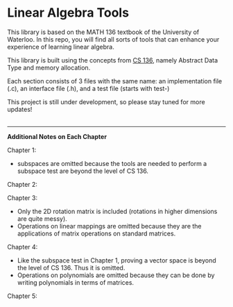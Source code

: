 # Linear Algebra Tools
This library is based on the MATH 136 textbook of the University of Waterloo. In this repo, you will find all sorts of tools that can enhance your experience of learning linear algebra. 

This library is built using the concepts from [CS 136](https://www.student.cs.uwaterloo.ca/~cs136/), namely Abstract Data Type and memory allocation.

Each section consists of 3 files with the same name: an implementation file (.c), an interface file (.h), and a test file (starts with test-)

This project is still under development, so please stay tuned for more updates!
<br></br>
***
**Additional Notes on Each Chapter**

Chapter 1:
- subspaces are omitted because the tools are needed to perform a subspace test are beyond the level of CS 136.

Chapter 2:

Chapter 3:
- Only the 2D rotation matrix is included (rotations in higher dimensions are quite messy).
- Operations on linear mappings are omitted because they are the applications of matrix operations on standard matrices.

Chapter 4:
- Like the subspace test in Chapter 1, proving a vector space is beyond the level of CS 136. Thus it is omitted.
- Operations on polynomials are omitted because they can be done by writing polynomials in terms of matrices.

Chapter 5: